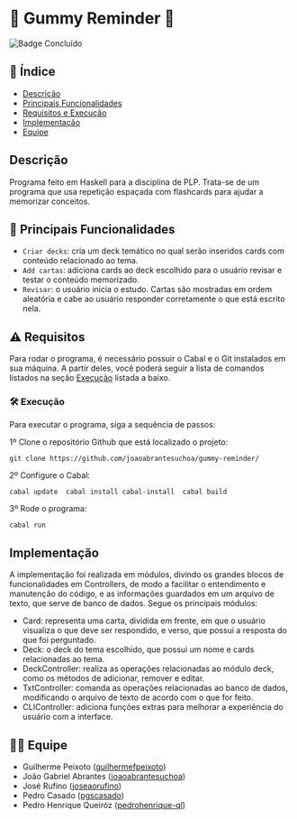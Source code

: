 # :elephant: Gummy Reminder :elephant:
![Badge Concluído](http://img.shields.io/static/v1?label=STATUS&message=CONCLUÍDO&color=GREEN&style=for-the-badge)

## :1234: Índice

* [Descrição](#descrição)
* [Principais Funcionalidades](#principais-funcionalidades)
* [Requisitos e Execução](#requisitos)
* [Implementação](#implementação)
* [Equipe](#equipe)
## Descrição
Programa feito em Haskell para a disciplina de PLP.
Trata-se de um programa que usa repetição espaçada com flashcards para ajudar a memorizar conceitos.

## :hammer: Principais Funcionalidades
- `Criar decks`: cria um deck temático no qual serão inseridos cards com conteúdo relacionado ao tema.
- `Add cartas`: adiciona cards ao deck escolhido para o usuário revisar e testar o conteúdo memorizado.
- `Revisar`: o usuário inicia o estudo. Cartas são mostradas em ordem aleatória e cabe ao usuário responder corretamente o que está escrito nela.   

## :warning: Requisitos
Para rodar o programa, é necessário possuir o Cabal e o Git instalados em sua máquina. A partir deles, você poderá
seguir a lista de comandos listados na seção [Execução](Execução) listada a baixo.

### :hammer_and_wrench: Execução
Para executar o programa, siga a sequência de passos:

1º Clone o repositório Github que está localizado o projeto:

`git clone https://github.com/joaoabrantesuchoa/gummy-reminder/`

2º Configure o Cabal: 

`cabal update 
cabal install cabal-install 
cabal build` 

3º Rode o programa: 

`cabal run`

## Implementação
A implementação foi realizada em módulos, divindo os grandes blocos de funcionalidades em Controllers, de modo a facilitar o entendimento e manutenção
do código, e as informações guardados em um arquivo de texto, que serve de banco de dados. Segue os principais módulos:
* Card: representa uma carta, dividida em frente, em que o usuário visualiza o que deve ser respondido, e verso, que possui a resposta do que foi perguntado.
* Deck: o deck do tema escolhido, que possui um nome e cards relacionadas ao tema.
* DeckController: realiza as operações relacionadas ao módulo deck, como os métodos de adicionar, remover e editar.
* TxtController: comanda as operações relacionadas ao banco de dados, modificando o arquivo de texto de acordo com o que for feito.
* CLIController: adiciona funções extras para melhorar a experiência do usuário com a interface.

## :technologist: Equipe
* Guilherme Peixoto ([guilhermefpeixoto](https://github.com/guilhermefpeixoto))
* João Gabriel Abrantes ([joaoabrantesuchoa](https://github.com/joaoabrantesuchoa))
* José Rufino ([joseaorufino](https://github.com/joseaorufino))
* Pedro Casado ([pgscasado](https://github.com/pgscasado))
* Pedro Henrique Queiróz ([pedrohenrique-ql](https://github.com/pedrohenrique-ql))
